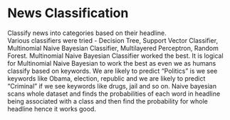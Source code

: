 # News Classification
Classify news into categories based on their headline.  
Various classifiers were tried - Decision Tree, Support Vector Classifier, Multinomial Naive Bayesian Classifier,
Multilayered Perceptron, Random Forest. Multinomial Naive Bayesian Classifier worked the best. It is logical
for Multinomial Naive Bayesian to work the best as even we as humans classify based on keywords. We are
likely to predict “Politics” is we see keywords like Obama, election, republic and we are likely to predict
“Criminal” if we see keywords like drugs, jail and so on. Naive bayesian scans whole dataset and finds the
probabilities of each word in headline being associated with a class and then find the probability for whole
headline hence it works good.


